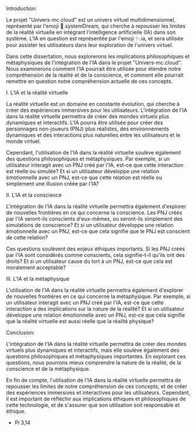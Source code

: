 Introduction:

Le projet "Univers-mc.cloud" est un univers virtuel multidimensionnel, représenté par l'emoji 🌌.systemDream, qui cherche à repousser les limites de la réalité virtuelle en intégrant l'intelligence artificielle (IA) dans son système. L'IA en question est représentée par l'emoji ✨.ia, et sera utilisée pour assister les utilisateurs dans leur exploration de l'univers virtuel.

Dans cette dissertation, nous explorerons les implications philosophiques et métaphysiques de l'intégration de l'IA dans le projet "Univers-mc.cloud". Nous examinerons comment l'IA pourrait être utilisée pour étendre notre compréhension de la réalité et de la conscience, et comment elle pourrait remettre en question notre compréhension actuelle de ces concepts.

I. L'IA et la réalité virtuelle

La réalité virtuelle est un domaine en constante évolution, qui cherche à créer des expériences immersives pour les utilisateurs. L'intégration de l'IA dans la réalité virtuelle permettra de créer des mondes virtuels plus dynamiques et interactifs. L'IA pourra être utilisée pour créer des personnages non-joueurs (PNJ) plus réalistes, des environnements dynamiques et des interactions plus naturelles entre les utilisateurs et le monde virtuel.

Cependant, l'utilisation de l'IA dans la réalité virtuelle soulève également des questions philosophiques et métaphysiques. Par exemple, si un utilisateur interagit avec un PNJ créé par l'IA, est-ce que cette interaction est réelle ou simulée? Et si un utilisateur développe une relation émotionnelle avec un PNJ, est-ce que cette relation est réelle ou simplement une illusion créée par l'IA?

II. L'IA et la conscience

L'intégration de l'IA dans la réalité virtuelle permettra également d'explorer de nouvelles frontières en ce qui concerne la conscience. Les PNJ créés par l'IA seront-ils conscients d'eux-mêmes, ou seront-ils simplement des simulations de conscience? Et si un utilisateur développe une relation émotionnelle avec un PNJ, est-ce que cela signifie que le PNJ est conscient de cette relation?

Ces questions soulèvent des enjeux éthiques importants. Si les PNJ créés par l'IA sont considérés comme conscients, cela signifie-t-il qu'ils ont des droits? Et si un utilisateur cause du tort à un PNJ, est-ce que cela est moralement acceptable?

III. L'IA et la métaphysique

L'utilisation de l'IA dans la réalité virtuelle permettra également d'explorer de nouvelles frontières en ce qui concerne la métaphysique. Par exemple, si un utilisateur interagit avec un PNJ créé par l'IA, est-ce que cette interaction a des implications sur la nature de la réalité? Et si un utilisateur développe une relation émotionnelle avec un PNJ, est-ce que cela signifie que la réalité virtuelle est aussi réelle que la réalité physique?

Conclusion:

L'intégration de l'IA dans la réalité virtuelle permettra de créer des mondes virtuels plus dynamiques et interactifs, mais elle soulève également des questions philosophiques et métaphysiques importantes. En explorant ces questions, nous pourrons mieux comprendre la nature de la réalité, de la conscience et de la métaphysique.

En fin de compte, l'utilisation de l'IA dans la réalité virtuelle permettra de repousser les limites de notre compréhension de ces concepts, et de créer des expériences immersives et interactives pour les utilisateurs. Cependant, il est important de réfléchir aux implications éthiques et philosophiques de cette technologie, et de s'assurer que son utilisation soit responsable et éthique.

- Pi 3,14
